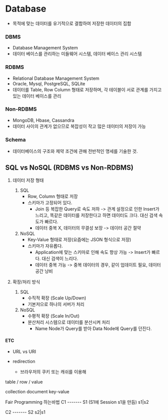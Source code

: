 # Database
* 목적에 맞는 데이터를 유기적으로 결합하여 저장한 데이터의 집합

### DBMS
* Database Management System
* 데이터 베이스를 관리하는 미들웨어 시스템, 데이터 베이스 관리 시스템

### RDBMS
* Relational Database Management System
* Oracle, Mysql, PostgreSQL, SQLite
* 데이터를 Table, Row Column 형태로 저장하며, 각 테이블이 서로 관계를 가지고 있는 데이터 베이스를 관리

### Non-RDBMS
* MongoDB, Hbase, Cassandra
* 데이터 사이의 관계가 없으므로 복잡성이 작고 많은 데이터의 저장이 가능

### Schema
* 데이터베이스의 구조와 제약 조건에 관해 전반적인 명세를 기술한 것.


## SQL vs NoSQL (RDBMS vs Non-RDBMS)
1. 데이터 저장 형태
    1) SQL
        * Row, Column 형태로 저장
        * 스키마가 고정되어 있다.
            * Join 등 복잡한 Query로 속도 저하 -> 관계 설정으로 인한 Insert가 느리고, 똑같은 데이터를 저장한다고 하면 데이터도 크다.
            대신 검색 속도가 빠르다.
            * 데이터 중복 X, 데이터의 무결성 보장 -> 데이터 공간 절약
    2) NoSQL
        * Key-Value 형태로 저장(요즘에는 JSON 형식으로 저장)
        * 스키마가 자유롭다.
            * Application에 맞는 스키마로 인해 속도 향상 가능 -> Insert가 빠르다. 대신 검색이 느리다.
            * 데이터 중복 가능 -> 중복 데이터의 경우, 같이 업데이트 필요, 데이터 공간 낭비

2. 확장/처리 방식
    1) SQL
        * 수직적 확장 (Scale Up/Down)
        * 기본저으로 하나의 서버가 처리
    2) NoSQL
        * 수평적 확장 (Scale In/Out)
        * 분산처리 시스템으로 데이터를 분산시켜 처리
            * Name Node가 Query를 받아 Data Node에 Query를 던진다.




#### ETC
* URL vs URI

* redirection
    * 브라우저의 쿠키 또는 캐쉬를 이용해
    
    

table / row / value

collection
document
key-value

Fair Programming 하는바법
C1 ------- S1
(S1에 Session s1을 만듬)
s1|s2

C2 ------- S2
s2|s1